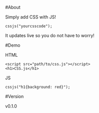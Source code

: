 #About

Simply add CSS with JS!

```
cssjs("yourcsscode");
```

It updates live so you do not have to worry!

#Demo

HTML

```
<script src="path/to/css.js"></script>
<h1>CSS.js</h1>
```

JS

```
cssjs("h1{background: red}");
```

#Version

v0.1.0
